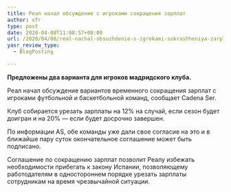 ```yaml
---
title: Реал начал обсуждение с игроками сокращения зарплат
author: xfr
type: post
date: 2020-04-08T11:08:57+00:00
url: /2020/04/08/real-nachal-obsuzhdenie-s-igrokami-sokrashheniya-zarplat/
yasr_review_type:
  - BlogPosting

---
```

**Предложены два варианта для игроков мадридского клуба.**

Реал начал обсуждение вариантов временного сокращения зарплат с игроками футбольной и баскетбольной команд, сообщает Cadena Ser.

Клуб собирается урезать зарплаты на 12% на случай, если сезон будет доигран и на 20% &#8212; если будет досрочно завершен.

По информации AS, обе команды уже дали свое согласие на это и в ближайше пару суток окончательное соглашение может быть подписано.

Соглашение по сокращению зарплат позволит Реалу избежать необходимости прибегать к закону Испании, позволяющему работодателям в одностороннем порядке урезать зарплаты сотрудникам на время чрезвычайной ситуации.